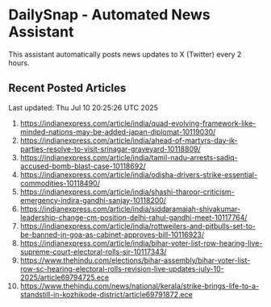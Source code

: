 # DailySnap - Automated News Assistant

This assistant automatically posts news updates to X (Twitter) every 2 hours.

## Recent Posted Articles

Last updated: Thu Jul 10 20:25:26 UTC 2025

1. https://indianexpress.com/article/india/quad-evolving-framework-like-minded-nations-may-be-added-japan-diplomat-10119030/
2. https://indianexpress.com/article/india/ahead-of-martyrs-day-jk-parties-resolve-to-visit-srinagar-graveyard-10118809/
3. https://indianexpress.com/article/india/tamil-nadu-arrests-sadiq-accused-bomb-blast-case-10118692/
4. https://indianexpress.com/article/india/odisha-drivers-strike-essential-commodities-10118490/
5. https://indianexpress.com/article/india/shashi-tharoor-criticism-emergency-indira-gandhi-sanjay-10118200/
6. https://indianexpress.com/article/india/siddaramaiah-shivakumar-leadership-change-cm-position-delhi-rahul-gandhi-meet-10117764/
7. https://indianexpress.com/article/india/rottweilers-and-pitbulls-set-to-be-banned-in-goa-as-cabinet-approves-bill-10116923/
8. https://indianexpress.com/article/india/bihar-voter-list-row-hearing-live-supreme-court-electoral-rolls-sir-10117343/
9. https://www.thehindu.com/elections/bihar-assembly/bihar-voter-list-row-sc-hearing-electoral-rolls-revision-live-updates-july-10-2025/article69794725.ece
10. https://www.thehindu.com/news/national/kerala/strike-brings-life-to-a-standstill-in-kozhikode-district/article69791872.ece
